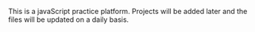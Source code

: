 This is a javaScript practice platform.
Projects will be added later and the files will be updated on a daily basis.
